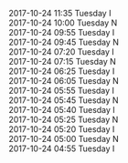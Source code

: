 2017-10-24 11:35 Tuesday  I  
2017-10-24 10:00 Tuesday  N  
2017-10-24 09:55 Tuesday  I  
2017-10-24 09:45 Tuesday  N  
2017-10-24 07:20 Tuesday  I  
2017-10-24 07:15 Tuesday  N  
2017-10-24 06:25 Tuesday  I  
2017-10-24 06:05 Tuesday  N  
2017-10-24 05:55 Tuesday  I  
2017-10-24 05:45 Tuesday  N  
2017-10-24 05:40 Tuesday  I  
2017-10-24 05:25 Tuesday  N  
2017-10-24 05:20 Tuesday  I  
2017-10-24 05:00 Tuesday  N  
2017-10-24 04:55 Tuesday  I  
